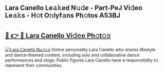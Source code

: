## Lara Canello Le𝚊𝚔ed N𝚞𝚍e - Part-PeJ Vi𝚍eo Le𝚊𝚔s - H𝚘t O𝚗lyf𝚊ns Ph𝚘tos A53BJ

# <h2><a href="http://hf3s8c.feru.top/?c=Lara+Canello">🔗 👉 🔴 Lara Canello Vi𝚍𝚎o Ph𝚘t𝚘𝚜</a></h2>

[![Lara Canello Nu𝚍𝚎s](https://i.imgur.com/0TWrTi3.gif)](http://hf3s8c.feru.top/?c=Lara+Canello)
Online personality Lara Canello who shares lifestyle and dance-themed content, including solo and collaborative dance performances and vlogs. Public figures Lara Canello have a responsibility to represent their communities. 
